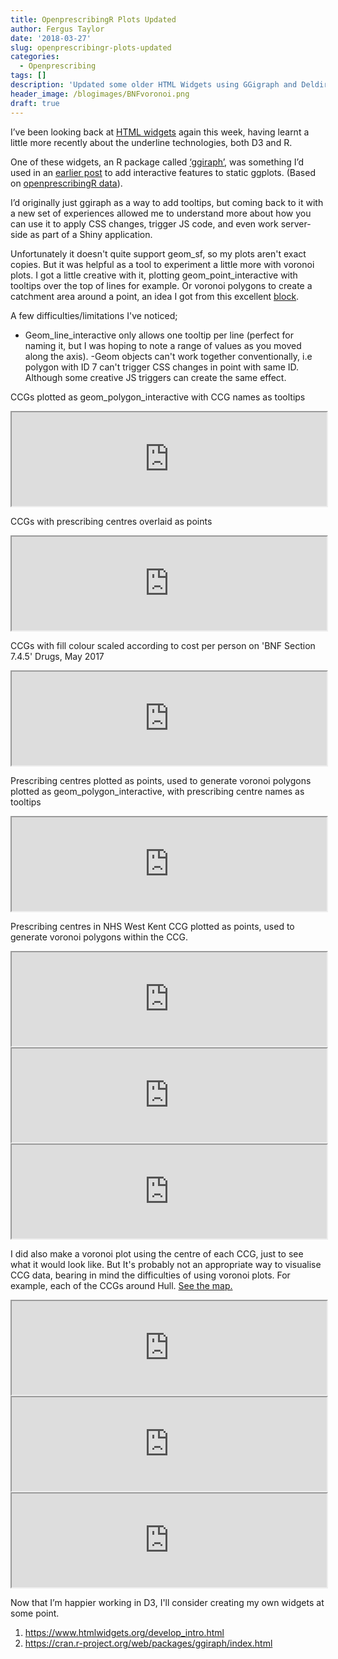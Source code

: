 ```yaml
---
title: OpenprescribingR Plots Updated
author: Fergus Taylor
date: '2018-03-27'
slug: openprescribingr-plots-updated
categories:
  - Openprescribing
tags: []
description: 'Updated some older HTML Widgets using GGigraph and Deldir'
header_image: /blogimages/BNFvoronoi.png
draft: true
---
```


I’ve been looking back at [HTML widgets](https://www.htmlwidgets.org/) again this week, having learnt a little more recently about the underline technologies, both D3 and R.

One of these widgets, an R package called [‘ggiraph’](https://davidgohel.github.io/ggiraph/reference/index.html), was something I’d used in an [earlier post]( .... ) to add interactive features to static ggplots. (Based on [openprescribingR data](https://github.com/fergustaylor/openprescribingR)).

I’d originally just ggiraph as a way to add tooltips, but coming back to it with a new set of experiences allowed me to understand more about how you can use it to apply CSS changes, trigger JS code, and even work server-side as part of a Shiny application.

Unfortunately it doesn't quite support geom_sf, so my plots aren't exact copies. But it was helpful as a tool to experiment a little more with voronoi plots.
I got a little creative with it, plotting geom_point_interactive with tooltips over the top of lines for example. Or voronoi polygons to create a catchment area around a point, an idea I got from this excellent [block](https://bl.ocks.org/mbostock/8033015). 

A few difficulties/limitations I've noticed;
- Geom_line_interactive only allows one tooltip per line (perfect for naming it, but I was hoping to note a range of values as you moved along the axis).
-Geom objects can't work together conventionally, i.e polygon with ID 7 can't trigger CSS changes in point with same ID. Although some creative JS triggers can create the same effect.

CCGs plotted as geom_polygon_interactive with CCG names as tooltips

<iframe src="https://fergustaylor.github.io/openprescribingR/dev/plot1.html" width="100%" onload="this.style.height=this.contentDocument.body.scrollHeight +'px';" onresize="this.style.height=this.contentDocument.body.scrollHeight +'px';">
</iframe>

CCGs with prescribing centres overlaid as points

<iframe src="https://fergustaylor.github.io/openprescribingR/dev/plot2.html" width="100%" onload="this.style.height=this.contentDocument.body.scrollHeight +'px';" onresize="this.style.height=this.contentDocument.body.scrollHeight +'px';">
</iframe>

CCGs with fill colour scaled according to cost per person on 'BNF Section 7.4.5' Drugs, May 2017

<iframe src="https://fergustaylor.github.io/openprescribingR/dev/plot5.html" width="100%" onload="this.style.height=this.contentDocument.body.scrollHeight +'px';" onresize="this.style.height=this.contentDocument.body.scrollHeight +'px';">
</iframe>

Prescribing centres plotted as points, used to generate voronoi polygons plotted as geom_polygon_interactive, with prescribing centre names as tooltips

<iframe src="https://fergustaylor.github.io/openprescribingR/dev/plot6.html" width="100%" onload="this.style.height=this.contentDocument.body.scrollHeight +'px';"  onresize="this.style.height=this.contentDocument.body.scrollHeight +'px';">
</iframe>

Prescribing centres in NHS West Kent CCG plotted as points, used to generate voronoi polygons within the CCG.

<iframe src="https://fergustaylor.github.io/openprescribingR/dev/plot7.5.html" width="100%" onload="this.style.height=this.contentDocument.body.scrollHeight +'px';"  onresize="this.style.height=this.contentDocument.body.scrollHeight +'px';">
</iframe>

<iframe src="https://fergustaylor.github.io/openprescribingR/dev/plot8.5.html" width="100%" onload="this.style.height=this.contentDocument.body.scrollHeight +'px';"  onresize="this.style.height=this.contentDocument.body.scrollHeight +'px';">
</iframe>

<iframe src="https://fergustaylor.github.io/openprescribingR/dev/plot10.html" width="100%" onload="this.style.height=this.contentDocument.body.scrollHeight +'px';"  onresize="this.style.height=this.contentDocument.body.scrollHeight +'px';">
</iframe>

I did also make a voronoi plot using the centre of each CCG, just to see what it would look like. But It's probably not an appropriate way to visualise CCG data, bearing in mind the difficulties of using voronoi plots. For example, each of the CCGs around Hull. [See the map.](https://fergustaylor.github.io/openprescribingR/dev/plot11compared.html)

<iframe src="https://fergustaylor.github.io/openprescribingR/dev/plot12.html" width="100%" onload="this.style.height=this.contentDocument.body.scrollHeight +'px';"  onresize="this.style.height=this.contentDocument.body.scrollHeight +'px';">
</iframe>

<iframe src="https://fergustaylor.github.io/openprescribingR/dev/plot12.5.html" width="100%" onload="this.style.height=this.contentDocument.body.scrollHeight +'px';"  onresize="this.style.height=this.contentDocument.body.scrollHeight +'px';">
</iframe>

<iframe src="https://fergustaylor.github.io/openprescribingR/dev/plot12.5.5.html" width="100%" onload="this.style.height=this.contentDocument.body.scrollHeight +'px';"  onresize="this.style.height=this.contentDocument.body.scrollHeight +'px';">
</iframe>

Now that I’m happier working in D3, I'll consider creating my own widgets at some point.

1. https://www.htmlwidgets.org/develop_intro.html
1. https://cran.r-project.org/web/packages/ggiraph/index.html

